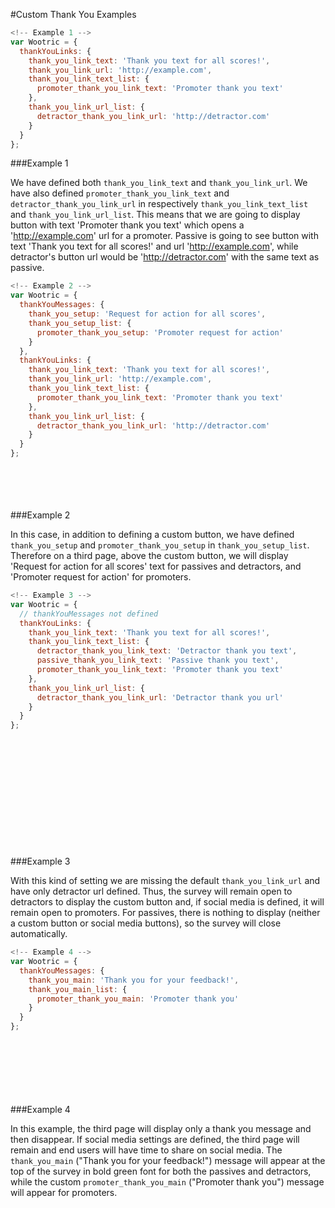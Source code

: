 #Custom Thank You Examples

```javascript
<!-- Example 1 -->
var Wootric = {
  thankYouLinks: {
    thank_you_link_text: 'Thank you text for all scores!',
    thank_you_link_url: 'http://example.com',
    thank_you_link_text_list: {
      promoter_thank_you_link_text: 'Promoter thank you text'
    },
    thank_you_link_url_list: {
      detractor_thank_you_link_url: 'http://detractor.com'
    }
  }
};
```
###Example 1

We have defined both ```thank_you_link_text``` and ```thank_you_link_url```. We have also defined ```promoter_thank_you_link_text``` and ```detractor_thank_you_link_url``` in respectively ```thank_you_link_text_list``` and ```thank_you_link_url_list```. This means that we are going to display button with text 'Promoter thank you text' which opens a 'http://example.com' url for a promoter. Passive is going to see button with text 'Thank you text for all scores!' and url 'http://example.com', while detractor's button url would be 'http://detractor.com' with the same text as passive.

```javascript
<!-- Example 2 -->
var Wootric = {
  thankYouMessages: {
    thank_you_setup: 'Request for action for all scores',
    thank_you_setup_list: {
      promoter_thank_you_setup: 'Promoter request for action'
    }
  },
  thankYouLinks: {
    thank_you_link_text: 'Thank you text for all scores!',
    thank_you_link_url: 'http://example.com',
    thank_you_link_text_list: {
      promoter_thank_you_link_text: 'Promoter thank you text'
    },
    thank_you_link_url_list: {
      detractor_thank_you_link_url: 'http://detractor.com'
    }
  }
};
```
<br><br><br><br>
###Example 2

In this case, in addition to defining a custom button, we have defined ```thank_you_setup``` and ```promoter_thank_you_setup``` in ```thank_you_setup_list```. Therefore on a third page, above the custom button, we will display 'Request for action for all scores' text for passives and detractors, and 'Promoter request for action' for promoters.

```javascript
<!-- Example 3 -->
var Wootric = {
  // thankYouMessages not defined
  thankYouLinks: {
    thank_you_link_text: 'Thank you text for all scores!',
    thank_you_link_text_list: {
      detractor_thank_you_link_text: 'Detractor thank you text',
      passive_thank_you_link_text: 'Passive thank you text',
      promoter_thank_you_link_text: 'Promoter thank you text'
    },
    thank_you_link_url_list: {
      detractor_thank_you_link_url: 'Detractor thank you url'
    }
  }
};
```
<br><br><br><br><br><br><br><br><br><br><br>
###Example 3

With this kind of setting we are missing the default ```thank_you_link_url``` and have only detractor url defined. Thus, the survey will remain open to detractors to display the custom button and, if social media is defined, it will remain open to promoters. For passives, there is nothing to display (neither a custom button or social media buttons), so the survey will close automatically.

```javascript
<!-- Example 4 -->
var Wootric = {
  thankYouMessages: {
    thank_you_main: 'Thank you for your feedback!',
    thank_you_main_list: {
      promoter_thank_you_main: 'Promoter thank you'
    }
  }
};
```
<br><br><br><br><br><br>
###Example 4

In this example, the third page will display only a thank you message and then disappear. If social media settings are defined, the third page will remain and end users will have time to share on social media. The ```thank_you_main``` ("Thank you for your feedback!") message will appear at the top of the survey in bold green font for both the passives and detractors, while the custom ```promoter_thank_you_main``` ("Promoter thank you") message will appear for promoters.
